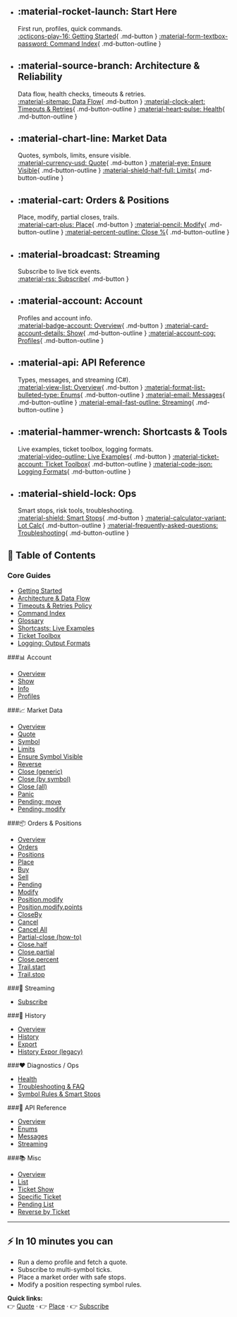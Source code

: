 <div class="grid cards" markdown>

-   :material-rocket-launch: **Start Here**
    ---
    First run, profiles, quick commands.
    <br>
    [:octicons-play-16: Getting Started](Getting_Started.md){ .md-button }
    [:material-form-textbox-password: Command Index](Command_Index.md){ .md-button-outline }

-   :material-source-branch: **Architecture & Reliability**
    ---
    Data flow, health checks, timeouts & retries.
    <br>
    [:material-sitemap: Data Flow](Architecture_DataFlow.md){ .md-button } 
    [:material-clock-alert: Timeouts & Retries](Timeouts_RetriesPolicy.md){ .md-button-outline }
    [:material-heart-pulse: Health](Diagnostics/Health.md){ .md-button-outline }

-   :material-chart-line: **Market Data**
    ---
    Quotes, symbols, limits, ensure visible.
    <br>
    [:material-currency-usd: Quote](Market_Data/Quote.md){ .md-button }
    [:material-eye: Ensure Visible](Market_Data/Ensure_Symbol_Visible.md){ .md-button-outline }
    [:material-shield-half-full: Limits](Market_Data/Limits.md){ .md-button-outline }

-   :material-cart: **Orders & Positions**
    ---
    Place, modify, partial closes, trails.
    <br>
    [:material-cart-plus: Place](Orders_Positions/Place.md){ .md-button }
    [:material-pencil: Modify](Orders_Positions/Modify.md){ .md-button-outline }
    [:material-percent-outline: Close %](Orders_Positions/Close.percent.md){ .md-button-outline }

-   :material-broadcast: **Streaming**
    ---
    Subscribe to live tick events.
    <br>
    [:material-rss: Subscribe](Streaming/Subscribe.md){ .md-button }

-   :material-account: **Account**
    ---
    Profiles and account info.
    <br>
    [:material-badge-account: Overview](Account/Overview.md){ .md-button }
    [:material-card-account-details: Show](Account/Show.md){ .md-button-outline }
    [:material-account-cog: Profiles](Account/Profiles.md){ .md-button-outline }

-   :material-api: **API Reference**
    ---
    Types, messages, and streaming (C#).
    <br>
    [:material-view-list: Overview](API_Reference/Overview.md){ .md-button }
    [:material-format-list-bulleted-type: Enums](API_Reference/Enums.md){ .md-button-outline }
    [:material-email: Messages](API_Reference/Messages.md){ .md-button-outline }
    [:material-email-fast-outline: Streaming](API_Reference/Streaming.md){ .md-button-outline }

-   :material-hammer-wrench: **Shortcasts & Tools**
    ---
    Live examples, ticket toolbox, logging formats.
    <br>
    [:material-video-outline: Live Examples](Shortcasts_LiveExamples.md){ .md-button }
    [:material-ticket-account: Ticket Toolbox](Ticket_Toolbox.md){ .md-button-outline }
    [:material-code-json: Logging Formats](Logging_OutputFormats.md){ .md-button-outline }

-   :material-shield-lock: **Ops**
    ---
    Smart stops, risk tools, troubleshooting.
    <br>
    [:material-shield: Smart Stops](SymbolRules_SmartStops.md){ .md-button }
    [:material-calculator-variant: Lot Calc](Risk_Tools/Lot.calc.md){ .md-button-outline }
    [:material-frequently-asked-questions: Troubleshooting](Troubleshooting%28FAQ%29.md){ .md-button-outline }

</div>


## 📑 Table of Contents

### Core Guides
- [Getting Started](Getting_Started.md)
- [Architecture & Data Flow](Architecture_DataFlow.md)
- [Timeouts & Retries Policy](Timeouts_RetriesPolicy.md)
- [Command Index](Command_Index.md)
- [Glossary](Glossary.md)
- [Shortcasts: Live Examples](Shortcasts_LiveExamples.md)
- [Ticket Toolbox](Ticket_Toolbox.md)
- [Logging: Output Formats](Logging_OutputFormats.md)

###📊 Account
- [Overview](Account/Overview.md)
- [Show](Account/Show.md)
- [Info](Account/Info.md)
- [Profiles](Account/Profiles.md)

###📈 Market Data
- [Overview](Market_Data/Market_Data_Overview.md)
- [Quote](Market_Data/Quote.md)
- [Symbol](Market_Data/Symbol.md)
- [Limits](Market_Data/Limits.md)
- [Ensure Symbol Visible](Market_Data/Ensure_Symbol_Visible.md)
- [Reverse](Market_Data/Reverse.md)
- [Close (generic)](Market_Data/Close.md)
- [Close (by symbol)](Market_Data/Close-symbol.md)
- [Close (all)](Market_Data/Close-all.md)
- [Panic](Market_Data/Panic.md)
- [Pending: move](Market_Data/Pending.move.md)
- [Pending: modify](Market_Data/Pending.modify.md)

###📦 Orders & Positions
- [Overview](Orders_Positions/Orders_Positions_Overview.md)
- [Orders](Orders_Positions/Orders.md)
- [Positions](Orders_Positions/Positions.md)
- [Place](Orders_Positions/Place.md)
- [Buy](Orders_Positions/Buy.md)
- [Sell](Orders_Positions/Sell.md)
- [Pending](Orders_Positions/Pending.md)
- [Modify](Orders_Positions/Modify.md)
- [Position.modify](Orders_Positions/Position.modify.md)
- [Position.modify.points](Orders_Positions/Position.modify.points.md)
- [CloseBy](Orders_Positions/CloseBy.md)
- [Cancel](Orders_Positions/Cancel.md)
- [Cancel All](Orders_Positions/Cancel_All.md)
- [Partial-close (how-to)](Orders_Positions/Partial-close.md)
- [Close.half](Orders_Positions/Close.half.md)
- [Close.partial](Orders_Positions/Close.partial.md)
- [Close.percent](Orders_Positions/Close.percent.md)
- [Trail.start](Orders_Positions/Trail.start.md)
- [Trail.stop](Orders_Positions/Trail.stop.md)

###🔁 Streaming
- [Subscribe](Streaming/Subscribe.md)

###📄 History
- [Overview](History/History_Overview.md)
- [History](History/History.md)
- [Export](History/History_export.md)
- [History Expor (legacy)](History_Expor.md)

###❤️ Diagnostics / Ops
- [Health](Diagnostics/Health.md)
- [Troubleshooting & FAQ](Troubleshooting%28FAQ%29.md)
- [Symbol Rules & Smart Stops](SymbolRules_SmartStops.md)

###📘 API Reference
- [Overview](API_Reference/Overview.md)
- [Enums](API_Reference/Enums.md)
- [Messages](API_Reference/Messages.md)
- [Streaming](API_Reference/Streaming.md)

###📚 Misc
- [Overview](Misc/Misc_Overview.md)
- [List](Misc/List.md)
- [Ticket Show](Misc/Ticket_Show.md)
- [Specific Ticket](Misc/Specific_Ticket.md)
- [Pending List](Misc/Pending_List.md)
- [Reverse by Ticket](Misc/Reverse_Ticket.md)

---

## ⚡ In 10 minutes you can
- Run a demo profile and fetch a quote.
- Subscribe to multi-symbol ticks.
- Place a market order with safe stops.
- Modify a position respecting symbol rules.

**Quick links:**  
👉 [Quote](Market_Data/Quote.md) · 👉 [Place](Orders_Positions/Place.md) · 👉 [Subscribe](Streaming/Subscribe.md)

